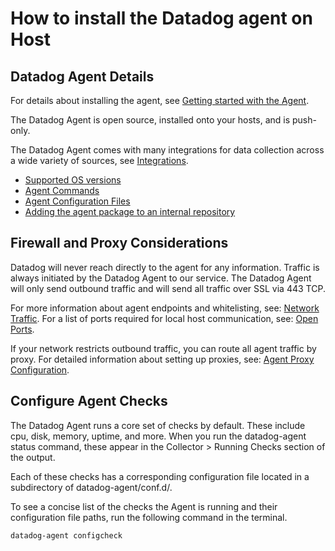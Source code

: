 # How to install the Datadog agent on Host

Datadog Agent Details
--------
For details about installing the agent, see [Getting started with the Agent](https://docs.datadoghq.com/getting_started/agent/).

The Datadog Agent is open source, installed onto your hosts, and is push-only.

The Datadog Agent comes with many integrations for data collection across a wide variety of sources, see [Integrations](https://docs.datadoghq.com/integrations/).

- [Supported OS versions](https://docs.datadoghq.com/agent/basic_agent_usage/?tab=agentv6v7#supported-platforms)
- [Agent Commands](https://docs.datadoghq.com/agent/guide/agent-commands/?tab=agentv6v7)
- [Agent Configuration Files](https://docs.datadoghq.com/agent/guide/agent-configuration-files/?tab=agentv6v7)
- [Adding the agent package to an internal repository](https://docs.datadoghq.com/agent/guide/installing-the-agent-on-a-server-with-limited-internet-connectivity/#pagetitle)


Firewall and Proxy Considerations
--------
Datadog will never reach directly to the agent for any information. Traffic is always initiated by the
Datadog Agent to our service. The Datadog Agent will only send outbound traffic and will send all
traffic over SSL via 443 TCP.

For more information about agent endpoints and whitelisting, see: [Network Traffic](https://docs.datadoghq.com/agent/guide/network/?tab=agentv6v7).
For a list of ports required for local host communication, see: [Open Ports](https://docs.datadoghq.com/agent/guide/network/?tab=agentv6v7#open-ports).

If your network restricts outbound traffic, you can route all agent traffic by proxy. For detailed information about setting up proxies, see: [Agent Proxy Configuration](https://docs.datadoghq.com/agent/proxy/?tab=agentv6v7).


Configure Agent Checks
--------
The Datadog Agent runs a core set of checks by default. These include cpu, disk, memory, uptime, and more. When you run the datadog-agent status command, these appear in the Collector > Running Checks section of the output.

Each of these checks has a corresponding configuration file located in a subdirectory of datadog-agent/conf.d/.

To see a concise list of the checks the Agent is running and their configuration file paths, run the following command in the terminal.
```
datadog-agent configcheck
```
